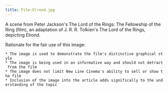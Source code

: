 ```yaml
---
title: File:Elrond.jpg
---
```


A scene from Peter Jackson's The Lord of the Rings: The Fellowship of
the Ring (film), an adaptation of J. R. R. Tolkien's The Lord of the
Rings, depicting Elrond.

Rationale for the fair use of this image:

`* The image is used to demonstrate the film's distinctive graphical style`
`* The image is being used in an informative way and should not detract from the film`
`* The image does not limit New Line Cinema's ability to sell or show the film`
`* Inclusion of the image into the article adds significally to the understanding of the topic`